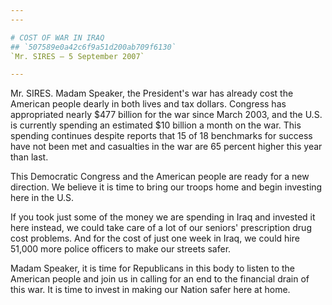 ```yaml
---
---

# COST OF WAR IN IRAQ
## `507589e0a42c6f9a51d200ab709f6130`
`Mr. SIRES — 5 September 2007`

---
```



Mr. SIRES. Madam Speaker, the President's war has already cost the 
American people dearly in both lives and tax dollars. Congress has 
appropriated nearly $477 billion for the war since March 2003, and the 
U.S. is currently spending an estimated $10 billion a month on the war. 
This spending continues despite reports that 15 of 18 benchmarks for 
success have not been met and casualties in the war are 65 percent 
higher this year than last.

This Democratic Congress and the American people are ready for a new 
direction. We believe it is time to bring our troops home and begin 
investing here in the U.S.

If you took just some of the money we are spending in Iraq and 
invested it here instead, we could take care of a lot of our seniors' 
prescription drug cost problems. And for the cost of just one week in 
Iraq, we could hire 51,000 more police officers to make our streets 
safer.

Madam Speaker, it is time for Republicans in this body to listen to 
the American people and join us in calling for an end to the financial 
drain of this war. It is time to invest in making our Nation safer here 
at home.
